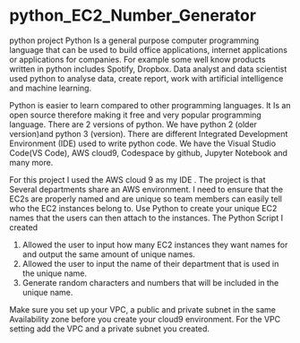 # python_EC2_Number_Generator
python project
Python Is a general purpose  computer programming language that can be used to build office applications, internet applications or applications for companies. For example some well know products written in python includes Spotify, Dropbox. Data analyst and data scientist used python to analyse data, create report, work with artificial intelligence and machine learning.

Python is easier to learn compared to other programming languages. It Is an open source therefore making it free and very popular programming language. There are 2 versions of python. We have python 2 (older version)and python 3 (version). There are different Integrated Development Environment (IDE) used to write python code. We have the  Visual Studio Code(VS Code), AWS cloud9, Codespace by github, Jupyter Notebook and many more.

 For this project I used the AWS cloud 9 as my IDE . The project is that Several departments share an AWS environment. I need to ensure that the EC2s are properly named and are unique so team members can easily tell who the EC2 instances belong to. Use Python to create your unique EC2 names that the users can then attach to the instances.  The Python Script I created  
1. Allowed the user to input how many EC2 instances they want names for and output the same amount of unique names.
2. Allowed the user to input the name of their department that is used in the unique name.
3. Generate random characters and numbers that will be included in the unique name.

Make sure you set up your VPC, a public and private subnet in the same Availability zone before you create your cloud9 environment. For the VPC setting add the VPC and a private subnet you created.

